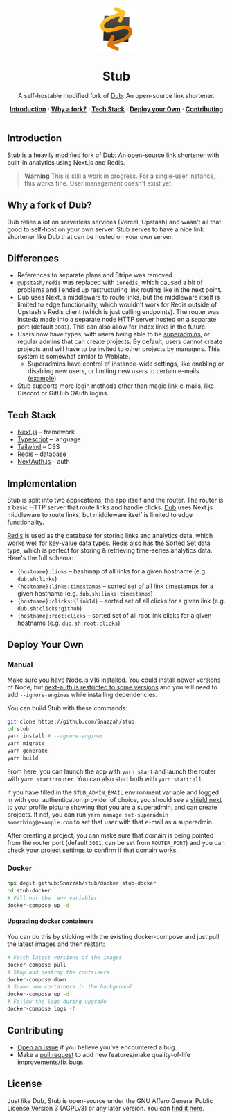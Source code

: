 <div align="center">
  <img src="/public/static/logo.svg" alt="logo" height=100 />

  # Stub

  A self-hostable modified fork of [Dub](https://github.com/steven-tey/dub): An open-source link shortener.

</div>

<div align="center">
  <a href="#introduction"><strong>Introduction</strong></a> ·
  <a href="#why-a-fork-of-dub"><strong>Why a fork?</strong></a> ·
  <a href="#tech-stack"><strong>Tech Stack</strong></a> ·
  <a href="#deploy-your-own"><strong>Deploy your Own</strong></a> ·
  <a href="#contributing"><strong>Contributing</strong></a>
</div>
<br/>

## Introduction

Stub is a heavily modified fork of [Dub](https://github.com/steven-tey/dub): An open-source link shortener with built-in analytics using Next.js and Redis.
> **Warning** This is still a work in progress. For a single-user instance, this works fine. User management doesn't exist yet.

## Why a fork of Dub?
Dub relies a lot on serverless services (Vercel, Upstash) and wasn't all that good to self-host on your own server. Stub serves to have a nice link shortener like Dub that can be hosted on your own server.

## Differences
- References to separate plans and Stripe was removed.
- `@upstash/redis` was replaced with `ioredis`, which caused a bit of problems and I ended up restructuring link routing like in the next point.
- Dub uses Next.js middleware to route links, but the middleware itself is limited to edge functionality, which wouldn't work for Redis outside of Upstash's Redis client (which is just calling endpoints). The router was insteda made into a separate node HTTP server hosted on a separate port (default `3001`). This can also allow for index links in the future.
- Users now have types, with users being able to be [superadmins](https://get.snaz.in/4oXYvT9.png), or regular admins that can create projects. By default, users cannot create projects and will have to be invited to other projects by managers. This system is somewhat similar to Weblate.
  - Superadmins have control of instance-wide settings, like enabling or disabling new users, or limiting new users to certain e-mails. ([example](https://get.snaz.in/3wPaYvt.png))
- Stub supports more login methods other than magic link e-mails, like Discord or GitHub OAuth logins.

## Tech Stack

- [Next.js](https://nextjs.org/) – framework
- [Typescript](https://www.typescriptlang.org/) – language
- [Tailwind](https://tailwindcss.com/) – CSS
- [Redis](https://redis.io/) – database
- [NextAuth.js](https://next-auth.js.org/) – auth

## Implementation

Stub is split into two applications, the app itself and the router. The router is a basic HTTP server that route links and handle clicks. [Dub](https://github.com/steven-tey/dub) uses Next.js middleware to route links, but middleware itself is limited to edge functionality.

[Redis](https://redis.io/) is used as the database for storing links and analytics data, which works well for key-value data types. Redis also has the Sorted Set data type, which is perfect for storing & retrieving time-series analytics data. Here's the full schema:

- `{hostname}:links` – hashmap of all links for a given hostname (e.g. `dub.sh:links`)
- `{hostname}:links:timestamps` – sorted set of all link timestamps for a given hostname (e.g. `dub.sh:links:timestamps`)
- `{hostname}:clicks:{linkId}` – sorted set of all clicks for a given link (e.g. `dub.sh:clicks:github`)
- `{hostname}:root:clicks` – sorted set of all root link clicks for a given hostname (e.g. `dub.sh:root:clicks`)

## Deploy Your Own
### Manual
Make sure you have Node.js v16 installed. You could install newer versions of Node, but [next-auth is restricted to some versions](https://github.com/nextauthjs/next-auth/blob/ac5d8a9795be64f2c096751e388a7303f284e703/package.json#L43) and you will need to add `--ignore-engines` while installing dependencies.

You can build Stub with these commands:
```sh
git clone https://github.com/Snazzah/stub
cd stub
yarn install # --ignore-engines
yarn migrate
yarn generate
yarn build
```

From here, you can launch the app with `yarn start` and launch the router with `yarn start:router`. You can also start both with `yarn start:all`.

If you have filled in the `STUB_ADMIN_EMAIL` environment variable and logged in with your authentication provider of choice, you should see a [shield next to your profile picture](https://get.snaz.in/4oXYvT9.png) showing that you are a superadmin, and can create projects. If not, you can run `yarn manage set-superadmin something@example.com` to set that user with that e-mail as a superadmin.

After creating a project, you can make sure that domain is being pointed from the router port (default `3001`, can be set from `ROUTER_PORT`) and you can check your [project settings](https://get.snaz.in/7bkV41c.png) to confirm if that domain works.

### Docker
```sh
npx degit github:Snazzah/stub/docker stub-docker
cd stub-docker
# Fill out the .env variables
docker-compose up -d
```

#### Upgrading docker containers
You can do this by sticking with the existing docker-compose and just pull the latest images and then restart:
```sh
# Fetch latest versions of the images
docker-compose pull
# Stop and destroy the containers
docker-compose down
# Spawn new containers in the background
docker-compose up -d
# Follow the logs during upgrade
docker-compose logs -f
```
## Contributing

- [Open an issue](https://github.com/Snazzah/stub/issues) if you believe you've encountered a bug.
- Make a [pull request](https://github.com/Snazzah/stub/pull) to add new features/make quality-of-life improvements/fix bugs.

## License

Just like Dub, Stub is open-source under the GNU Affero General Public License Version 3 (AGPLv3) or any later version. You can [find it here](https://github.com/Snazzah/stub/blob/master/LICENSE.md).
